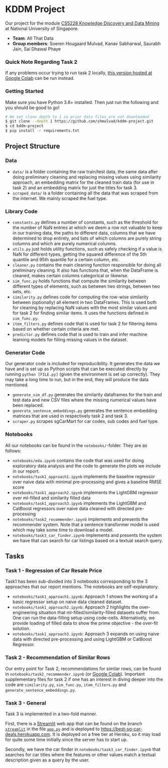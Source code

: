 # KDDM Project

Our project for the module [CS5228 Knowledge Discovery and Data Mining][mod] at National University of Singapore.

* **Team**: All That Data
* **Group members**: Soeren Hougaard Mulvad, Kanav Sabharwal, Saurabh Jain, Sai Dhawal Phaye


### Quick Note Regarding Task 2

If any problems occur trying to run task 2 locally, [this version hosted at Google Colab][colab] can be run instead.


### Getting Started

Make sure you have Python 3.8+ installed. Then just run the following and you should be good to go!

```bash
# We set clone depth to 1 so prior data files are not downloaded
$ git clone --depth 1 https://github.com/shmulvad/kddm-project.git
$ cd kddm-project
$ pip install -r requirements.txt
```


## Project Structure

### Data

* `data/` is a folder containing the raw train/test data, the same data after doing preliminary cleaning and replacing missing values using similarity approach, an embedding matrix for the cleaned train data (for use in task 2) and an embedding matrix for just the titles for task 3.
* `scraped_data/` is a folder containing all the data that was scraped from the internet. We mainly scraped the fuel type.

### Library Code

* `constants.py` defines a number of constants, such as the threshold for the number of NaN entries at which we deem a row not valuable to keep in our training data, the paths to different data, columns that we have determined to drop entirely, and lists of which columns are purely string columns and which are purely numerical columns.
* `utils.py` just holds utility functions, such as safely checking if a value is NaN for different types, getting the squared difference of the 5th quantile and 95th quantile for a certain column, etc.
* `cleaner.py` contains the main cleaning function responsible for doing all preliminary cleaning. It also has functions that, when the DataFrame is cleaned, makes certain columns categorical or likewise.
* `sim_func.py` holds functions that compute the similarity between different types of elements, such as between two strings, between two sets, etc.
* `similarity.py` defines code for computing the row-wise similarity between (optionally) all element in two DataFrames. This is used both for cleaning by replacing NaN values with the most similar values and for task 2 for finding similar items. It uses the functions defined in `sim_func.py`.
* `item_filters.py` defines code that is used for task 2 for filtering items based on whether certain criteria are met.
* `predictor.py` defines code that is used to train and infer machine learning models for filling missing values in the dataset.


### Generator Code

Our generator code is included for reproducibility. It generates the data we have and is set up as Python scripts that can be executed directly by running `python [FILE.py]` (given the environment is set up correctly). They may take a long time to run, but in the end, they will produce the data mentioned.

* `generate_sim_df.py` generates the similarity dataframes for the train and test data and new CSV files where the missing numerical values have been replaced.
* `generate_sentence_embeddings.py` generates the sentence embedding matrices that are used in respectively task 2 and task 3.
* `scraper.py` scrapes sgCarMart for car codes, sub codes and fuel type.

### Notebooks

All our notebooks can be found in the `notebooks/`-folder. They are as follows:

* `notebooks/eda.ipynb` contains the code that was used for doing exploratory data analysis and the code to generate the plots we include in our report.
* `notebooks/task1_approach1.ipynb` implements the baseline regressor over naive data with minimal pre-processing and gives a baseline RMSE score
* `notebooks/task1_approach2.ipynb` implements the LightGBM regressor over ml-filled and similarity filled data
* `notebooks/task1_approach3.ipynb` implements the LightGBM and CatBoost regressors over naive data cleaned with directed pre-processing
* `notebooks/task2_recommender.ipynb` implements and presents the recommender system. Note that a sentence transformer model is used which may take some time to download a model.
* `notebooks/task3_car_finder.ipynb` implements and presents the system we have that can search for car listings based on a textual search query.


## Tasks

### Task 1 - Regression of Car Resale Price

Task1 has been sub-divided into 3 notebooks corresponding to the 3 approaches that our report mentions. The notebooks are self-explanatory.

* `notebooks/task1_approach1.ipynb`: Approach 1 shows the working of a basic regressor setup on naive data cleaned dataset.
* `notebooks/task1_approach2.ipynb`: Approach 2 highlights the over-engineering situation that ml-filled/similarity-filled datasets suffer from. One can run the data-filling setup using code-cells. Alternatively, we provide loading of filled data to show the prime objective - the over-fit solution.
* `notebooks/task1_approach3.ipynb`: Approach 3 expands on using naive data with directed pre-processing and using LightGBM or CatBoost Regressor.


### Task 2 - Recommendation of Similar Rows

Our entry point for Task 2, recommendations for similar rows, can be found in `notebooks/task2_recommender.ipynb` (or [Google Colab][colab]). Important supplementary files for task 2 if one has an interest in diving deeper into the code are `similarity.py`, `sim_func.py`, `item_filters.py` and `generate_sentence_embeddings.py`.


### Task 3 - General

Task 3 is implemented in a two-fold manner.

First, there is a [Streamlit][streamlit] web app that can be found on the branch [`streamlit`][streamlitBranch] in the file [`app.py`][streamlitApp] and is deployed to <https://best-sg-car-deals.herokuapp.com>. It is deployed on a free tier at Heroku, so it may load for quite some time initially since the server has to start up.

Secondly, we have the car finder in `notebooks/task3_car_finder.ipynb` that searches for car titles where the features or other values match a textual description given as a query by the user.


[streamlit]: https://streamlit.io
[mod]: https://nusmods.com/modules/CS5228/knowledge-discovery-and-data-mining
[streamlitBranch]: https://github.com/shmulvad/kddm-project/tree/streamlit
[streamlitApp]: https://github.com/shmulvad/kddm-project/blob/streamlit/app.py
[colab]: https://colab.research.google.com/drive/1jsVK6iWu78BEwGA7fJ731-H2UsEt47eY?usp=sharing
